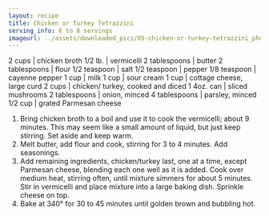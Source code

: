 ```yaml
---
layout: recipe
title: Chicken or Turkey Tetrazzini
serving_info: 6 to 8 servings
imageurl: ../assets/downloaded_pics/05-chicken-or-turkey-tetrazzini_photo.jpg
---
```

<!-- Ingredients -->

2 cups | chicken broth
1/2 lb. | vermicelli
2 tablespoons | butter
2 tablespoons | flour
1/2 teaspoon | salt
1/2 teaspoon | pepper
1/8 teaspoon | cayenne pepper
1 cup | milk
1 cup | sour cream
1 cup | cottage cheese, large curd
2 cups | chicken/ turkey, cooked and diced
1 4oz. can | sliced mushrooms
2 tablespoons | onion, minced
4 tablespoons | parsley, minced
1/2 cup | grated Parmesan cheese

<!-- split -->
<!-- Steps -->
1. Bring chicken broth to a boil and use it to cook the vermicelli; about 9 minutes. This may seem like a small amount of liquid, but just keep stirring. Set aside and keep warm.
2. Melt butter, add flour and cook, stirring for 3 to 4 minutes. Add seasonings.
3. Add remaining ingredients, chicken/turkey last, one at a time, except Parmesan cheese, blending each one well as it is added. Cook over medium heat, stirring often, until mixture simmers for about 5 minutes. Stir in vermicelli and place mixture into a large baking dish. Sprinkle cheese on top.
4. Bake at 340° for 30 to 45 minutes until golden brown and bubbling hot. 
